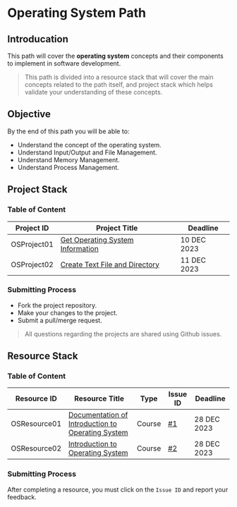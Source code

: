 # Operating System Path

## Introducation

This path will cover the **operating system** concepts and their components to implement in software development.

> This path is divided into a resource stack that will cover the main concepts related to the path itself,
> and project stack which helps validate your understanding of these concepts.

## Objective

By the end of this path you will be able to:

* Understand the concept of the operating system.
* Understand Input/Output and File Management.
* Understand Memory Management.
* Understand Process Management.

## Project Stack

### Table of Content


| Project ID  | Project Title | Deadline   |
| ----------- | --------------------------- | ---------- |
| OSProject01 | [Get Operating System Information](https://github.com/SAFCSP-Team/OS-Info) | 10 DEC 2023 |
| OSProject02 | [Create Text File and Directory](https://github.com/SAFCSP-Team/get-file-info)             | 11 DEC 2023|

### Submitting Process

* Fork the project repository.
* Make your changes to the project.
* Submit a pull/merge request.

> All questions regarding the projects are shared using Github issues.

## Resource Stack

### Table of Content

| Resource ID  | Resource Title  | Type   | Issue ID| Deadline  |
| ------------ | --------------------------- | ------ | ------------ | --------- |
| OSResource01 | [Documentation of Introduction to Operating System](https://batch.libretexts.org/print/url=https://eng.libretexts.org/Courses/Delta_College/Introduction_to_Operating_Systems/02%3A_The_Basics_-_An_Overview/2.01%3A_Introduction_to_Operating_Systems.pdf) | Course | [#1](https://github.com/malekcoders/operating-system/issues/1) | 28 DEC 2023 |
| OSResource02 | [Introduction to Operating System](https://github.com/malekcoders/operating-system/issues/2) | Course | [#2](https://www.youtube.com/watch?v=dOiA2nNJpc0&list=LL&index=2) | 28 DEC 2023 |

### Submitting Process

After completing a resource, you must click on the `Issue ID` and report your feedback.
